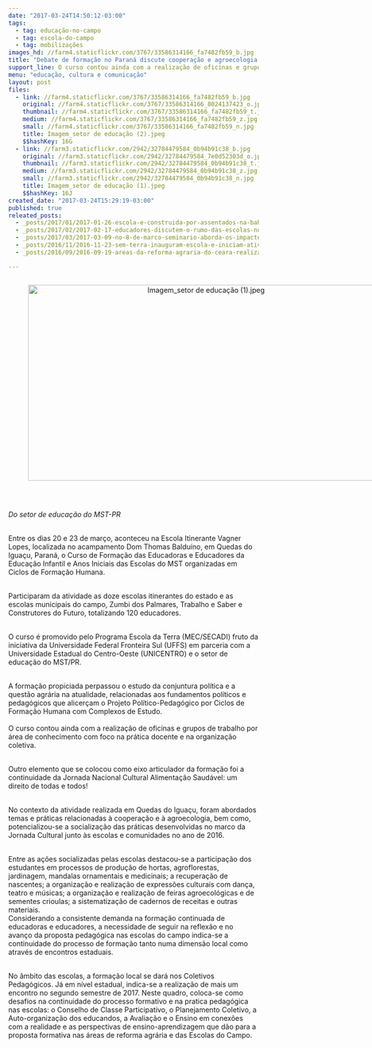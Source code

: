 ```yaml
---
date: "2017-03-24T14:50:12-03:00"
tags:
  - tag: educação-no-campo
  - tag: escola-do-campo
  - tag: mobilizações
images_hd: //farm4.staticflickr.com/3767/33586314166_fa7482fb59_b.jpg
title: "Debate de formação no Paraná discute cooperação e agroecologia "
support_line: O curso contou ainda com a realização de oficinas e grupos de trabalho por área de conhecimento com foco na prática docente e na organização coletiva
menu: "educação, cultura e comunicação"
layout: post
files:
  - link: //farm4.staticflickr.com/3767/33586314166_fa7482fb59_b.jpg
    original: //farm4.staticflickr.com/3767/33586314166_8024137423_o.jpg
    thumbnail: //farm4.staticflickr.com/3767/33586314166_fa7482fb59_t.jpg
    medium: //farm4.staticflickr.com/3767/33586314166_fa7482fb59_z.jpg
    small: //farm4.staticflickr.com/3767/33586314166_fa7482fb59_n.jpg
    title: Imagem_setor de educação (2).jpeg
    $$hashKey: 16G
  - link: //farm3.staticflickr.com/2942/32784479584_0b94b91c38_b.jpg
    original: //farm3.staticflickr.com/2942/32784479584_7e0d52303d_o.jpg
    thumbnail: //farm3.staticflickr.com/2942/32784479584_0b94b91c38_t.jpg
    medium: //farm3.staticflickr.com/2942/32784479584_0b94b91c38_z.jpg
    small: //farm3.staticflickr.com/2942/32784479584_0b94b91c38_n.jpg
    title: Imagem_setor de educação (1).jpeg
    $$hashKey: 16J
created_date: "2017-03-24T15:29:19-03:00"
published: true
releated_posts:
  - _posts/2017/01/2017-01-26-escola-e-construida-por-assentados-na-bahia.md
  - _posts/2017/02/2017-02-17-educadores-discutem-o-rumo-das-escolas-no-campo-no-rio-grande-do-sul.md
  - _posts/2017/03/2017-03-09-no-8-de-marco-seminario-aborda-os-impactos-da-reforma-da-previdencia-na-vida-das-mulheres-usem-em-nosso-veiculos.md
  - _posts/2016/11/2016-11-23-sem-terra-inauguram-escola-e-iniciam-atividades-com-curso-tecnico-em-agroecologia.md
  - _posts/2016/09/2016-09-19-areas-da-reforma-agraria-do-ceara-realizam-oficinas-para-o-aprimoramento-do-projeto-politico-pedagogico-campesino.md

---
```

<div style="text-align:center">
<figure class="image" style="display:inline-block"><img alt="Imagem_setor de educação (1).jpeg" height="394" src="//farm3.staticflickr.com/2942/32784479584_0b94b91c38_b.jpg" width="700" />
<figcaption></figcaption>
</figure>
</div>

<p>&nbsp;</p>

<p><em>Do setor de educa&ccedil;&atilde;o do MST-PR</em></p>

<p><br />
Entre os dias 20 e 23 de mar&ccedil;o, aconteceu na Escola Itinerante Vagner Lopes, localizada no acampamento Dom Thomas Baldu&iacute;no, em Quedas do Igua&ccedil;u, Paran&aacute;, o Curso de Forma&ccedil;&atilde;o das Educadoras e Educadores da Educa&ccedil;&atilde;o Infantil e Anos Iniciais das Escolas do MST organizadas em Ciclos de Forma&ccedil;&atilde;o Humana.&nbsp;</p>

<p><br />
Participaram da atividade as doze&nbsp;escolas itinerantes do estado e as escolas municipais do campo, Zumbi dos Palmares, Trabalho e Saber e Construtores do Futuro, totalizando 120 educadores.&nbsp;</p>

<p><br />
O curso &eacute; promovido pelo Programa Escola da Terra (MEC/SECADI) fruto da iniciativa da Universidade Federal Fronteira Sul (UFFS) em parceria com a Universidade Estadual do Centro-Oeste (UNICENTRO) e o setor de educa&ccedil;&atilde;o do MST/PR.</p>

<p><br />
A forma&ccedil;&atilde;o propiciada perpassou o estudo da conjuntura pol&iacute;tica e a quest&atilde;o agr&aacute;ria na atualidade, relacionadas aos fundamentos pol&iacute;ticos e pedag&oacute;gicos que alicer&ccedil;am o Projeto Pol&iacute;tico-Pedag&oacute;gico por Ciclos de Forma&ccedil;&atilde;o Humana com Complexos de Estudo.<br />
<br />
O curso contou ainda com a realiza&ccedil;&atilde;o de oficinas e grupos de trabalho por &aacute;rea de conhecimento com foco na pr&aacute;tica docente e na organiza&ccedil;&atilde;o coletiva.&nbsp;</p>

<p><br />
Outro elemento que se colocou como eixo articulador da forma&ccedil;&atilde;o foi a continuidade da Jornada Nacional Cultural Alimenta&ccedil;&atilde;o Saud&aacute;vel: um direito de todas e todos!&nbsp;</p>

<p><br />
No contexto da atividade realizada em Quedas do Igua&ccedil;u, foram abordados temas e pr&aacute;ticas relacionadas &agrave; coopera&ccedil;&atilde;o e &agrave; agroecologia, bem como, potencializou-se a socializa&ccedil;&atilde;o das pr&aacute;ticas desenvolvidas no marco da Jornada Cultural junto &agrave;s escolas e comunidades no ano de 2016.&nbsp;</p>

<p><br />
Entre as a&ccedil;&otilde;es socializadas pelas escolas destacou-se a participa&ccedil;&atilde;o dos estudantes em processos de produ&ccedil;&atilde;o de hortas, agroflorestas, jardinagem, mandalas ornamentais e medicinais; a recupera&ccedil;&atilde;o de nascentes; a organiza&ccedil;&atilde;o e realiza&ccedil;&atilde;o de express&otilde;es culturais com dan&ccedil;a, teatro e m&uacute;sicas; a organiza&ccedil;&atilde;o e realiza&ccedil;&atilde;o de feiras agroecol&oacute;gicas e de sementes crioulas; a sistematiza&ccedil;&atilde;o de cadernos de receitas e outras materiais.&nbsp;<br />
Considerando a consistente demanda na forma&ccedil;&atilde;o continuada de educadoras e educadores, a necessidade de seguir na reflex&atilde;o e no avan&ccedil;o da proposta pedag&oacute;gica nas escolas do campo indica-se a continuidade do processo de forma&ccedil;&atilde;o tanto numa dimens&atilde;o local como atrav&eacute;s de encontros estaduais.&nbsp;</p>

<p><br />
No &acirc;mbito das escolas, a forma&ccedil;&atilde;o local se dar&aacute; nos Coletivos Pedag&oacute;gicos. J&aacute; em n&iacute;vel estadual, indica-se a realiza&ccedil;&atilde;o de mais um encontro no segundo semestre de 2017. Neste quadro, coloca-se como desafios na continuidade do processo formativo e na pratica pedag&oacute;gica nas escolas: o Conselho de Classe Participativo, o Planejamento Coletivo, a Auto-organiza&ccedil;&atilde;o dos educandos, a Avalia&ccedil;&atilde;o e o Ensino em conex&otilde;es com a realidade e as perspectivas de ensino-aprendizagem que d&atilde;o para a proposta formativa nas &aacute;reas de reforma agr&aacute;ria e das Escolas do Campo.</p>

<p>&nbsp;</p>

<p>&nbsp;</p>

<p>&nbsp;</p>

<p>&nbsp;</p>
